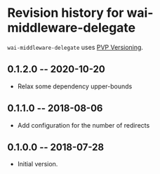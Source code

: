 # Revision history for wai-middleware-delegate

`wai-middleware-delegate` uses [PVP Versioning][1].


## 0.1.2.0 -- 2020-10-20

* Relax some dependency upper-bounds


## 0.1.1.0 -- 2018-08-06

* Add configuration for the number of redirects


## 0.1.0.0 -- 2018-07-28

* Initial version.

[1]: https://pvp.haskell.org
